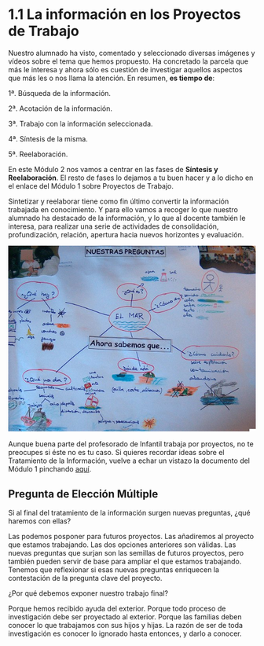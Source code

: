 # 1.1 La información en los Proyectos de Trabajo

Nuestro alumnado ha visto, comentado y seleccionado diversas imágenes y vídeos sobre el tema que hemos propuesto. Ha concretado la parcela que más le interesa y ahora sólo es cuestión de investigar aquellos aspectos que más les o nos llama la atención. En resumen, **es tiempo de**:

1ª. Búsqueda de la información.

2ª. Acotación de la información.

3ª. Trabajo con la información seleccionada.

4ª. Síntesis de la misma.

5ª. Reelaboración.

En este Módulo 2 nos vamos a centrar en las fases de **Síntesis y Reelaboración**. El resto de fases lo dejamos a tu buen hacer y a lo dicho en el enlace del Módulo 1 sobre Proyectos de Trabajo.

Sintetizar y reelaborar tiene como fin último convertir la información trabajada en conocimiento. Y para ello vamos a recoger lo que nuestro alumnado ha destacado de la información, y lo que al docente también le interesa, para realizar una serie de actividades de consolidación, profundización, relación, apertura hacia nuevos horizontes y evaluación.


![Panel que resumen un P.Trabajo en Ed.Infantil](img/Proyecto_trabajo.jpg "Síntesis Proyecto Trabajo CEIP Virgen del Carmen")




Aunque buena parte del profesorado de Infantil trabaja por proyectos, no te preocupes si éste no es tu caso. Si quieres recordar ideas sobre el Tratamiento de la Información, vuelve a echar un vistazo la documento del Módulo 1 pinchando [aquí](Proyectos_de_trabajo.pdf).

## Pregunta de Elección Múltiple

<quiz name="">
    <question>
        <p>Si al final del tratamiento de la información surgen nuevas preguntas, ¿qué haremos con ellas?</p>
        <answer>Las podemos posponer para futuros proyectos.</answer>
        <answer >Las añadiremos al proyecto que estamos trabajando.</answer>
        <answer correct>Las dos opciones anteriores son válidas.</answer>
        <explanation>Las nuevas preguntas que surjan son las semillas de futuros proyectos, pero también pueden servir de base para ampliar el que estamos trabajando. Tenemos que reflexionar si esas nuevas preguntas enriquecen la contestación de la pregunta clave del proyecto.</explanation>
    </question>
    <question>
        <p>¿Por qué debemos exponer nuestro trabajo final?</p>
        <answer>Porque hemos recibido ayuda del exterior.</answer>
        <answer correct>Porque todo proceso de investigación debe ser proyectado al exterior.</answer>
        <answer>Porque las familias deben conocer lo que trabajamos con sus hijos y hijas.</answer>
        <explanation>La razón de ser de toda investigación es conocer lo ignorado hasta entonces, y darlo a conocer.</explanation>
    </question>
</quiz>

